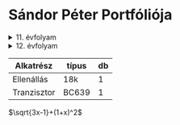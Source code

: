 # Sándor Péter Portfóliója

<details><summary>11. évfolyam</summary>
<p>
## 11. évfolyamon készített projektek:
</p>
Porojekt [01](https://sandorpeteer.github.io/portfolio/11/projekt01/).
</details>

<details><summary>12. évfolyam</summary>
<p>
## 12. évfolyamon készített projektek:
</p>
Porojekt [01](https://sandorpeteer.github.io/portfolio/12/projekt01/).
</details>




|Alkatrész|típus|db|
|---------|-----|--|
|Ellenállás| 18k|1 |
|Tranzisztor|BC639|1|

$\sqrt{3x-1}+(1+x)^2$

 
